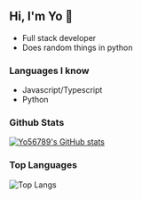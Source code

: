 ## Hi, I'm Yo 👋

- Full stack developer
- Does random things in python

### Languages I know
- Javascript/Typescript
- Python

### Github Stats
[![Yo56789's GitHub stats](https://github-readme-stats.vercel.app/api?username=yo56789&theme=prussian)](https://github.com/anuraghazra/github-readme-stats)
### Top Languages
![Top Langs](https://github-readme-stats.vercel.app/api/top-langs/?username=yo56789&theme=prussian&langs_count=10&hide=batchfile,toml,)
